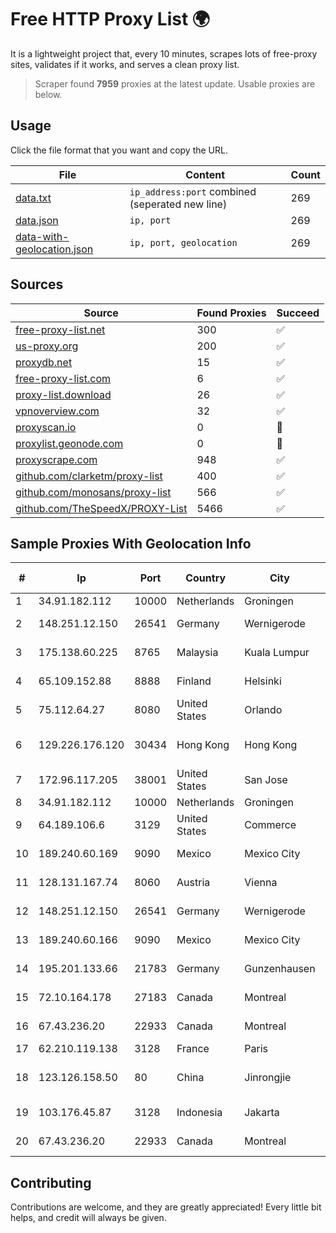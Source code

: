 
# Free HTTP Proxy List 🌍

It is a lightweight project that, every 10 minutes, scrapes lots of free-proxy sites, validates if it works, and serves a clean proxy list.


> Scraper found **7959** proxies at the latest update. Usable proxies are below.

## Usage

Click the file format that you want and copy the URL.


|File|Content|Count|
|----|-------|-----|
|[data.txt](https://raw.githubusercontent.com/themiralay/Proxy-List-World/master/data.txt)|`ip_address:port` combined (seperated new line)|269|
|[data.json](https://raw.githubusercontent.com/themiralay/Proxy-List-World/master/data.json)|`ip, port`|269|
|[data-with-geolocation.json](https://raw.githubusercontent.com/themiralay/Proxy-List-World/master/data-with-geolocation.json)|`ip, port, geolocation`|269|

## Sources

|Source|Found Proxies|Succeed|
|------|-------------|-------|
|[free-proxy-list.net](https://free-proxy-list.net)|300|✅|
|[us-proxy.org](https://www.us-proxy.org)|200|✅|
|[proxydb.net](http://proxydb.net)|15|✅|
|[free-proxy-list.com](https://free-proxy-list.com/?page=&port=&type%5B%5D=http&type%5B%5D=https&up_time=0&search=Search)|6|✅|
|[proxy-list.download](https://www.proxy-list.download/HTTP)|26|✅|
|[vpnoverview.com](https://vpnoverview.com/privacy/anonymous-browsing/free-proxy-servers)|32|✅|
|[proxyscan.io](https://www.proxyscan.io)|0|🚫|
|[proxylist.geonode.com](https://proxylist.geonode.com/api/proxy-list?limit=300&page=1&sort_by=lastChecked&sort_type=desc&protocols=http,https)|0|🚫|
|[proxyscrape.com](https://api.proxyscrape.com/v2/?request=displayproxies&protocol=http&timeout=10000&country=all&ssl=all&anonymity=all)|948|✅|
|[github.com/clarketm/proxy-list](https://raw.githubusercontent.com/clarketm/proxy-list/master/proxy-list-raw.txt)|400|✅|
|[github.com/monosans/proxy-list](https://raw.githubusercontent.com/monosans/proxy-list/main/proxies/http.txt)|566|✅|
|[github.com/TheSpeedX/PROXY-List](https://raw.githubusercontent.com/TheSpeedX/PROXY-List/master/http.txt)|5466|✅|


## Sample Proxies With Geolocation Info

|#|Ip|Port|Country|City|Internet Service Provider|
|-|--|----|-------|----|-------------------------|
|1|34.91.182.112|10000|Netherlands|Groningen|Google LLC|
|2|148.251.12.150|26541|Germany|Wernigerode|Hetzner Online GmbH|
|3|175.138.60.225|8765|Malaysia|Kuala Lumpur|Telekom Malaysia Berhad|
|4|65.109.152.88|8888|Finland|Helsinki|Hetzner Online GmbH|
|5|75.112.64.27|8080|United States|Orlando|Spectrum|
|6|129.226.176.120|30434|Hong Kong|Hong Kong|Tencent Cloud Computing (Beijing) Co|
|7|172.96.117.205|38001|United States|San Jose|Zenlayer Inc|
|8|34.91.182.112|10000|Netherlands|Groningen|Google LLC|
|9|64.189.106.6|3129|United States|Commerce|Apogee Telecom Inc.|
|10|189.240.60.169|9090|Mexico|Mexico City|Uninet S.A. de C.V.|
|11|128.131.167.74|8060|Austria|Vienna|Technische Universitat Wien|
|12|148.251.12.150|26541|Germany|Wernigerode|Hetzner Online GmbH|
|13|189.240.60.166|9090|Mexico|Mexico City|Uninet S.A. de C.V.|
|14|195.201.133.66|21783|Germany|Gunzenhausen|Hetzner Online GmbH|
|15|72.10.164.178|27183|Canada|Montreal|GloboTech Communications|
|16|67.43.236.20|22933|Canada|Montreal|GloboTech Communications|
|17|62.210.119.138|3128|France|Paris|Online S.A.S.|
|18|123.126.158.50|80|China|Jinrongjie|China Unicom Beijing Province Network|
|19|103.176.45.87|3128|Indonesia|Jakarta|PT Era Digital Media|
|20|67.43.236.20|22933|Canada|Montreal|GloboTech Communications|



## Contributing

Contributions are welcome, and they are greatly appreciated! Every
little bit helps, and credit will always be given.

